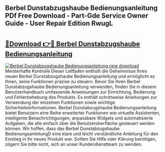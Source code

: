 ## Berbel Dunstabzugshaube Bedienungsanleitung PDf Free Download - Part-Gde Service Owner Guide - User Repair Edition RwugL

# <h2><a href="http://df25x6.blite.top/?on=Berbel+Dunstabzugshaube+Bedienungsanleitung">🔗Download 👉🔴 Berbel Dunstabzugshaube Bedienungsanleitung</a></h2>

[![Berbel Dunstabzugshaube Bedienungsanleitung new download](https://i.imgur.com/lujVjoI.png)](http://df25x6.blite.top/?on=Berbel+Dunstabzugshaube+Bedienungsanleitung)
Meisterhafte Kontrolle Dieser Leitfaden enthüllt die Geheimnisse Ihres neuen Berbel Dunstabzugshaube Bedienungsanleitung und ermöglicht es Ihnen, seine Funktionen präzise zu steuern. Bevor Sie Ihren Berbel Dunstabzugshaube Bedienungsanleitung verwenden, finden Sie in diesem Benutzerhandbuch umfassende Anweisungen zur Einrichtung, Bedienung und Fehlerbehebung des Produkts. Es enthält schrittweise Anleitungen zur Verwendung der einzelnen Funktionen sowie wichtige Sicherheitsinformationen. Berbel Dunstabzugshaube Bedienungsanleitung bietet Benutzern eine Reihe erweiterter Funktionen wie virtuelle Assistenten, intelligente Benachrichtigungen, anpassbare Widgets und automatisierte Aufgaben, die alle einfach über die Benutzeroberfläche gesteuert werden können. Wir hoffen, dass das Berbel Dunstabzugshaube BedienungsanleitungD eine klare und leicht verständliche Anleitung für den Einstieg in Ihr neues Produkt war. Sollten Sie Hilfe oder Klärung benötigen, zögern Sie bitte nicht, sich an unser Kundendienstteam zu wenden.
